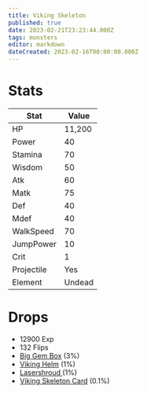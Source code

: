 ```yaml
---
title: Viking Skeleton
published: true
date: 2023-02-21T23:23:44.000Z
tags: monsters
editor: markdown
dateCreated: 2023-02-16T00:00:00.000Z
---
```


# Stats
|Stat|Value|
|-|-|
|HP|11,200|
|Power|40|
|Stamina|70|
|Wisdom|50|
|Atk|60|
|Matk|75|
|Def|40|
|Mdef|40|
|WalkSpeed|70|
|JumpPower|10|
|Crit|1|
|Projectile|Yes|
|Element|Undead|

# Drops
 * 12900 Exp
 * 132 Flips
 * [Big Gem Box](/items/big-gem-box.md) (3%)
 * [Viking Helm](/items/viking-helm.md) (1%)
 * [Lasershroud ](/items/lasershroud-.md) (1%)
 * [Viking Skeleton Card](/items/viking-skeleton-card.md) (0.1%)
